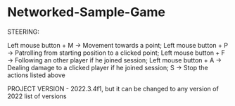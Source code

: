 # Networked-Sample-Game
STEERING:

Left mouse button + M -> Movement towards a point;
Left mouse button + P -> Patrolling from starting position to a clicked point;
Left mouse button + F -> Following an other player if he joined session;
Left mouse button + A -> Dealing damage to a clicked player if he joined session;
S -> Stop the actions listed above

PROJECT VERSION - 2022.3.4f1, but it can be changed to any version of 2022 list of versions
